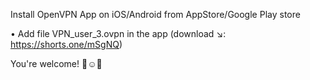 Install OpenVPN App on iOS/Android from AppStore/Google Play store

• Add file VPN_user_3.ovpn in the app (download ↘️: https://shorts.one/mSgNQ)

You're welcome! 👏☺️🎉
